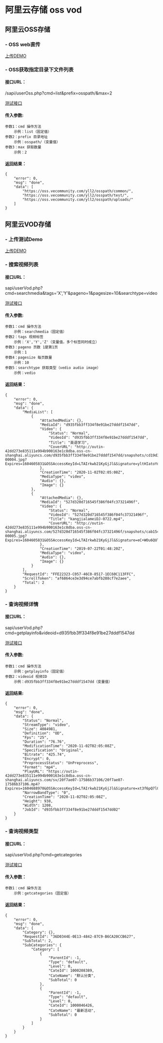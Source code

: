 # 阿里云存储 oss vod

## 阿里云OSS存储

### - OSS web直传

[上传DEMO](https://admins.huitianyouwo.com/shequ-api/sapi/api/alioss/php/index.html)

### - OSS获取指定目录下文件列表

#### 接口URL：
/sapi/userOss.php?cmd=list&prefix=osspath/&max=2

[测试接口](https://admins.huitianyouwo.com/shequ-api/sapi/userOss.php?cmd=list&prefix=osspath/&max=2)

#### 传入参数:
 
```
参数1：cmd 操作方法 
    示例：list（固定值）
参数2：prefix 目录地址  
    示例：osspath/（变量值）
参数3：max 获取数量
    示例：2
```

#### 返回结果：
```
{
    "error": 0,
    "msg": "done",
    "data": [
        "https://oss.vecommunity.com/yll2/osspath/common/",
        "https://oss.vecommunity.com/yll2/osspath/test/",
        "https://oss.vecommunity.com/yll2/osspath/uploads/"
    ]
}
```

## 阿里云VOD存储

### - 上传测试Demo

[上传DEMO](https://admins.huitianyouwo.com/shequ-api/sapi/api/alijsup/uploadauth.html)

### - 搜索视频列表

#### 接口URL：
sapi/userVod.php?cmd=searchmedia&tags='X','Y'&pageno=1&pagesize=10&searchtype=video

[测试接口](https://admins.huitianyouwo.com/shequ-api/sapi/userVod.php?cmd=searchmedia&tags='X','Y'&pageno=1&pagesize=10&searchtype=video)

#### 传入参数:
 
```
参数1：cmd 操作方法 
    示例：searchmedia（固定值）
参数2：tags 视频标签  
    示例：'X','Y','Z'（变量值，多个标签同时成立）
参数3：pageno 页数 1是第1页
    示例：1
参数4：pagesize 每页数量
    示例：10
参数5：searchtype 获取类型（vedio audio image）
    示例：vedio
```

#### 返回结果：

```
{
    "error": 0,
    "msg": "done",
    "data": {
        "MediaList": [
            {
                "AttachedMedia": {},
                "MediaId": "d935fbb3ff334f8e91be27dddf1547dd",
                "Video": {
                    "Status": "Normal",
                    "VideoId": "d935fbb3ff334f8e91be27dddf1547dd",
                    "Title": "英语学习",
                    "CoverURL": "http://outin-42dd273e835111e994b900163e1c8dba.oss-cn-shanghai.aliyuncs.com/d935fbb3ff334f8e91be27dddf1547dd/snapshots/cd19d300dd0f43b1b3888f18be5f25cd-00004.jpg?Expires=1604605831&OSSAccessKeyId=LTAIrkwb21KyGjJl&Signature=yltHIatoYdGzHi12AHqlEGPwPEE="
                },
                "CreationTime": "2020-11-02T02:05:08Z",
                "MediaType": "video",
                "Audio": {},
                "Image": {}
            },
            {
                "AttachedMedia": {},
                "MediaId": "527d320d716545f386f04fc37321496f",
                "Video": {
                    "Status": "Normal",
                    "VideoId": "527d320d716545f386f04fc37321496f",
                    "Title": "kangjialameiDJ-0722.mp4",
                    "CoverURL": "http://outin-42dd273e835111e994b900163e1c8dba.oss-cn-shanghai.aliyuncs.com/527d320d716545f386f04fc37321496f/snapshots/cab15459c3a94503aec5de56df060bfe-00005.jpg?Expires=1604605831&OSSAccessKeyId=LTAIrkwb21KyGjJl&Signature=eC+WOu6QUTXbtnisRilv1MWEACc="
                },
                "CreationTime": "2019-07-22T01:48:20Z",
                "MediaType": "video",
                "Audio": {},
                "Image": {}
            }
        ],
        "RequestId": "FFE22323-C057-46C0-8517-1EC60C113FFC",
        "ScrollToken": "af6864ce3e3d94ce7abfb288cf7e2aee",
        "Total": 2
    }
}
```

### - 查询视频详情

#### 接口URL：
sapi/userVod.php?cmd=getplayinfo&videoid=d935fbb3ff334f8e91be27dddf1547dd

[测试接口](https://admins.huitianyouwo.com/shequ-api/sapi/userVod.php?cmd=getplayinfo&videoid=d935fbb3ff334f8e91be27dddf1547dd)

#### 传入参数:

```
参数1：cmd 操作方法 
    示例：getplayinfo（固定值）
参数2：videoid 视频ID 
    示例：d935fbb3ff334f8e91be27dddf1547dd（变量值）
```

#### 返回结果:

```
{
    "error": 0,
    "msg": "done",
    "data": {
        "Status": "Normal",
        "StreamType": "video",
        "Size": 4084981,
        "Definition": "OD",
        "Fps": "25",
        "Duration": "76.76",
        "ModificationTime": "2020-11-02T02:05:08Z",
        "Specification": "Original",
        "Bitrate": "425.74",
        "Encrypt": 0,
        "PreprocessStatus": "UnPreprocess",
        "Format": "mp4",
        "PlayURL": "https://outin-42dd273e835111e994b900163e1c8dba.oss-cn-shanghai.aliyuncs.com/sv/20f7ae07-17586b37106/20f7ae07-17586b37106.mp4?Expires=1604688970&OSSAccessKeyId=LTAIrkwb21KyGjJl&Signature=xt3f6pQ7lGCrvtKjNdIlph4EUu4=",
        "NarrowBandType": "0",
        "CreationTime": "2020-11-02T02:05:08Z",
        "Height": 938,
        "Width": 1208,
        "JobId": "d935fbb3ff334f8e91be27dddf1547dd02"
    }
}
```
### - 查询视频类型

#### 接口URL：
sapi/userVod.php?cmd=getcategories

[测试接口](https://admins.huitianyouwo.com/shequ-api/sapi/userVod.php?cmd=getcategories)

#### 传入参数：
```
参数1：cmd 操作方法 
    示例：getcategories（固定值）
```

#### 返回结果：
```
{
    "error": 0,
    "msg": "done",
    "data": {
        "Category": {},
        "RequestId": "36D0344E-0E13-4842-87C9-B6CA20CCB627",
        "SubTotal": 2,
        "SubCategories": {
            "Category": [
                {
                    "ParentId": -1,
                    "Type": "default",
                    "Level": 0,
                    "CateId": 1000208389,
                    "CateName": "默认分类",
                    "SubTotal": 0
                },
                {
                    "ParentId": -1,
                    "Type": "default",
                    "Level": 0,
                    "CateId": 1000046426,
                    "CateName": "最新活动",
                    "SubTotal": 0
                }
            ]
        }
    }
}
```